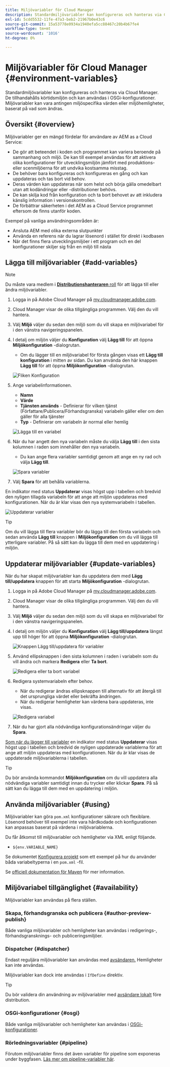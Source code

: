 ```yaml
---
title: Miljövariabler för Cloud Manager
description: Standardmiljövariabler kan konfigureras och hanteras via Cloud Manager och tillhandahållas i körningsmiljön, som används i OSGi-konfigurationen.
exl-id: 5cdd5532-11fe-47a3-beb2-21967b0e43c6
source-git-commit: 15a53778e0934a1940efa5cc88467c20b4b67fe4
workflow-type: tm+mt
source-wordcount: '1016'
ht-degree: 0%

---
```



# Miljövariabler för Cloud Manager {#environment-variables}

Standardmiljövariabler kan konfigureras och hanteras via Cloud Manager. De tillhandahålls körtidsmiljön och kan användas i OSGi-konfigurationer. Miljövariabler kan vara antingen miljöspecifika värden eller miljöhemligheter, baserat på vad som ändras.

## Översikt {#overview}

Miljövariabler ger en mängd fördelar för användare av AEM as a Cloud Service:

* De gör att beteendet i koden och programmet kan variera beroende på sammanhang och miljö. De kan till exempel användas för att aktivera olika konfigurationer för utvecklingsmiljön jämfört med produktions- eller scenmiljöerna för att undvika kostsamma misstag.
* De behöver bara konfigureras och konfigureras en gång och kan uppdateras och tas bort vid behov.
* Deras värden kan uppdateras när som helst och börja gälla omedelbart utan att kodändringar eller -distributioner behövs.
* De kan skilja kod från konfiguration och ta bort behovet av att inkludera känslig information i versionskontrollen.
* De förbättrar säkerheten i det AEM as a Cloud Service programmet eftersom de finns utanför koden.

Exempel på vanliga användningsområden är:

* Ansluta AEM med olika externa slutpunkter
* Använda en referens när du lagrar lösenord i stället för direkt i kodbasen
* När det finns flera utvecklingsmiljöer i ett program och en del konfigurationer skiljer sig från en miljö till nästa

## Lägga till miljövariabler {#add-variables}

>[!NOTE]
>
>Du måste vara medlem i [**Distributionshanteraren** roll](/help/onboarding/cloud-manager-introduction.md#role-based-premissions) för att lägga till eller ändra miljövariabler.

1. Logga in på Adobe Cloud Manager på [my.cloudmanager.adobe.com](https://my.cloudmanager.adobe.com/).
1. Cloud Manager visar de olika tillgängliga programmen. Välj den du vill hantera.
1. Välj **Miljö** väljer du sedan den miljö som du vill skapa en miljövariabel för i den vänstra navigeringspanelen.
1. I detalj om miljön väljer du **Konfiguration** välj **Lägg till** för att öppna **Miljökonfiguration** -dialogrutan.
   * Om du lägger till en miljövariabel för första gången visas ett **Lägg till konfiguration** i mitten av sidan. Du kan använda den här knappen **Lägg till** för att öppna **Miljökonfiguration** -dialogrutan.

   ![Fliken Konfiguration](assets/configuration-tab.png)

1. Ange variabelinformationen.
   * **Namn**
   * **Värde**
   * **Tjänsten används** - Definierar för vilken tjänst (Författare/Publicera/Förhandsgranska) variabeln gäller eller om den gäller för alla tjänster
   * **Typ** - Definierar om variabeln är normal eller hemlig

   ![Lägga till en variabel](assets/add-variable.png)

1. När du har angett den nya variabeln måste du välja **Lägg till** i den sista kolumnen i raden som innehåller den nya variabeln.
   * Du kan ange flera variabler samtidigt genom att ange en ny rad och välja **Lägg till**.

   ![Spara variabler](assets/save-variables.png)

1. Välj **Spara** för att behålla variablerna.

En indikator med status **Uppdaterar** visas högst upp i tabellen och bredvid den nyligen tillagda variabeln för att ange att miljön uppdateras med konfigurationen. När du är klar visas den nya systemvariabeln i tabellen.

![Uppdaterar variabler](assets/updating-variables.png)

>[!TIP]
>
>Om du vill lägga till flera variabler bör du lägga till den första variabeln och sedan använda **Lägg till** knappen i **Miljökonfiguration** om du vill lägga till ytterligare variabler. På så sätt kan du lägga till dem med en uppdatering i miljön.

## Uppdaterar miljövariabler {#update-variables}

När du har skapat miljövariabler kan du uppdatera dem med **Lägg till/uppdatera** knappen för att starta **Miljökonfiguration** -dialogrutan.

1. Logga in på Adobe Cloud Manager på [my.cloudmanager.adobe.com](https://my.cloudmanager.adobe.com/).
1. Cloud Manager visar de olika tillgängliga programmen. Välj den du vill hantera.
1. Välj **Miljö** väljer du sedan den miljö som du vill skapa en miljövariabel för i den vänstra navigeringspanelen.
1. I detalj om miljön väljer du **Konfiguration** välj **Lägg till/uppdatera** längst upp till höger för att öppna **Miljökonfiguration** -dialogrutan.

   ![Knappen Lägg till/uppdatera för variabler](assets/add-update-variables.png)

1. Använd ellipsknappen i den sista kolumnen i raden i variabeln som du vill ändra och markera **Redigera** eller **Ta bort**.

   ![Redigera eller ta bort variabel](assets/edit-delete-variable.png)

1. Redigera systemvariabeln efter behov.
   * När du redigerar ändras ellipsknappen till alternativ för att återgå till det ursprungliga värdet eller bekräfta ändringen.
   * När du redigerar hemligheter kan värdena bara uppdateras, inte visas.

   ![Redigera variabel](assets/edit-variable.png)

1. När du har gjort alla nödvändiga konfigurationsändringar väljer du **Spara**.

[Som när du lägger till variabler](#add-variables) en indikator med status **Uppdaterar** visas högst upp i tabellen och bredvid de nyligen uppdaterade variablerna för att ange att miljön uppdateras med konfigurationen. När du är klar visas de uppdaterade miljövariablerna i tabellen.

>[!TIP]
>
>Du bör använda kommandot **Miljökonfiguration** om du vill uppdatera alla nödvändiga variabler samtidigt innan du trycker eller klickar **Spara**. På så sätt kan du lägga till dem med en uppdatering i miljön.

## Använda miljövariabler {#using}

Miljövariabler kan göra `pom.xml` konfigurationer säkrare och flexiblare. Lösenord behöver till exempel inte vara hårdkodade och konfigurationen kan anpassas baserat på värdena i miljövariablerna.

Du får åtkomst till miljövariabler och hemligheter via XML enligt följande.

* `${env.VARIABLE_NAME}`

Se dokumentet [Konfigurera projekt](/help/implementing/cloud-manager/getting-access-to-aem-in-cloud/setting-up-project.md#password-protected-maven-repository-support-password-protected-maven-repositories) som ett exempel på hur du använder båda variabeltyperna i en `pom.xml` -fil.

Se [officiell dokumentation för Maven](https://maven.apache.org/settings.html#quick-overview) för mer information.

## Miljövariabel tillgänglighet {#availability}

Miljövariabler kan användas på flera ställen.

### Skapa, förhandsgranska och publicera {#author-preview-publish}

Både vanliga miljövariabler och hemligheter kan användas i redigerings-, förhandsgransknings- och publiceringsmiljöer.

### Dispatcher {#dispatcher}

Endast reguljära miljövariabler kan användas med [avsändaren.](https://experienceleague.adobe.com/docs/experience-manager-dispatcher/using/dispatcher.html) Hemligheter kan inte användas.

Miljövariabler kan dock inte användas i `IfDefine` direktiv.

>[!TIP]
>
>Du bör validera din användning av miljövariabler med [avsändare lokalt](https://experienceleague.adobe.com/docs/experience-manager-learn/cloud-service/local-development-environment-set-up/dispatcher-tools.html) före distribution.

### OSGi-konfigurationer {#osgi}

Både vanliga miljövariabler och hemligheter kan användas i [OSGi-konfigurationer](/help/implementing/deploying/configuring-osgi.md).

### Rörledningsvariabler {#pipeline}

Förutom miljövariabler finns det även variabler för pipeline som exponeras under byggfasen. [Läs mer om pipeline-variabler här](/help/implementing/cloud-manager/getting-access-to-aem-in-cloud/build-environment-details.md#pipeline-variables).
